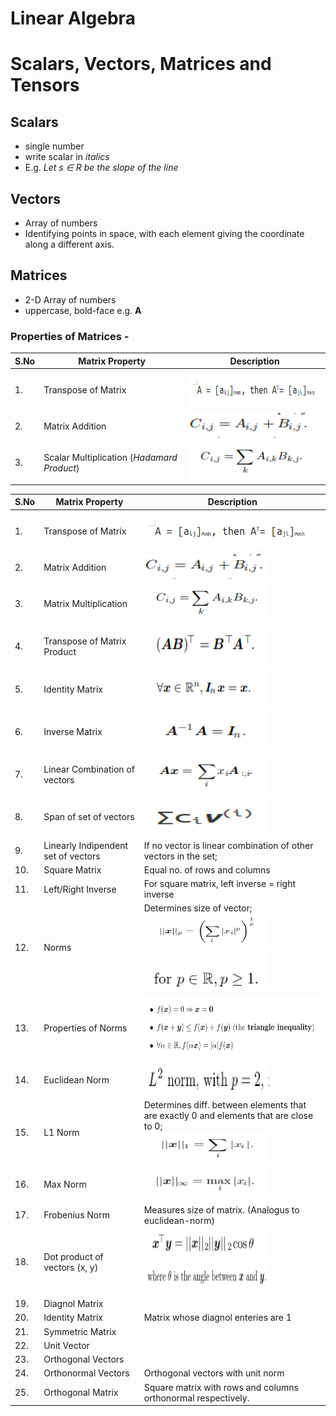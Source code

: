 # Linear Algebra

# Scalars, Vectors, Matrices and Tensors

## Scalars
* single number 
* write scalar in *italics*
* E.g. *Let s ∈ R be the slope of the line*

## Vectors 
* Array of numbers
* Identifying points in space, with each element giving the coordinate along a different axis.

## Matrices
* 2-D Array of numbers
* uppercase, bold-face e.g. **A**

### Properties of Matrices -
| S.No | Matrix Property       | Description |
|------|-----------------------|-------------|
| 1.   | Transpose of Matrix   |<img src="images/transpose.png" width="270" height="60" >            |
| 2.   | Matrix Addition       |<img src="images/Selection_096.png" width="200" height="40" >             |
| 3.   | Scalar Multiplication (*Hadamard Product*) |<img src="images/Selection_097.png" width="200" height="60" >             |

| S.No | Matrix Property                     | Description                                                                           |
|------|-------------------------------------|---------------------------------------------------------------------------------------|
| 1.   | Transpose of Matrix                 |<img src="images/transpose.png" width="270" height="60" >                                                                                       |
| 2.   | Matrix Addition                     |<img src="images/Selection_096.png" width="200" height="40" >                                                                                       |
| 3.   | Matrix Multiplication               |<img src="images/Selection_097.png" width="200" height="60" >                                                                                       |
| 4.   | Transpose of Matrix Product         |<img src="images/Selection_098.png" width="200" height="60" >                                                                                       |
| 5.   | Identity Matrix                     |<img src="images/identity_matrix.png" width="200" height="60" >                                                                                       |
| 6.   | Inverse Matrix                      |<img src="images/inverse_matrix.png" width="200" height="60" >                                                                                       |
| 7.   | Linear Combination of vectors       |<img src="images/linear_combination'.png" width="200" height="60" >                                                                                       |
| 8.   | Span of set of vectors              |<img src="images/span.png" width="200" height="60" >                                                                                       |
| 9.   | Linearly Indipendent set of vectors | If no vector is linear combination of other vectors in the set;                        |
| 10.  | Square Matrix                       | Equal no. of rows and columns                                         |
| 11.  | Left/Right Inverse                  | For square matrix, left inverse = right inverse                                       |
| 12.  | Norms                               | Determines size of vector;<br><img src="images/norms.png" width="200" height="60" ><img src="images/normas_2.png" width="200" height="60" >                                                             |
| 13.  | Properties of Norms                 |<img src="images/properties_of_norm.png" width="300" height="100" >                                                                                       |
| 14.  | Euclidean Norm                      |<img src="images/euclidean_norm.png" width="200" height="50" >                                                                                       |
| 15.  | L1 Norm                             | Determines diff. between elements that are exactly 0 and elements that are close to 0;<br><img src="images/l1_norm.png" width="200" height="50" > |
| 16.  | Max Norm                            |<img src="images/max_norm.png" width="200" height="50" >                                                                                       |
| 17.  | Frobenius Norm                      | Measures size of matrix. (Analogus to euclidean-norm)                                 |
| 18.  | Dot product of vectors (x, y)       |<img src="images/dot_product.png" width="200" height="50" ><img src="images/dot_prod_@.png" width="200" height="50" >                                                                                       |
| 19.  | Diagnol Matrix                      |                                                                                       |
| 20.  | Identity Matrix                     | Matrix whose diagnol enteries are 1                                                   |
| 21.  | Symmetric Matrix                    |                                                                                       |
| 22.  | Unit Vector                         |                                                                                       |
| 23.  | Orthogonal Vectors                  |                                                                                       |
| 24.  | Orthonormal Vectors                 | Orthogonal vectors with unit norm                                                     |
| 25.  | Orthogonal Matrix                   | Square matrix with rows and columns orthonormal respectively.                         |


